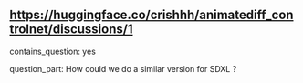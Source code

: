## https://huggingface.co/crishhh/animatediff_controlnet/discussions/1

contains_question: yes

question_part: How could we do a similar version for SDXL ?